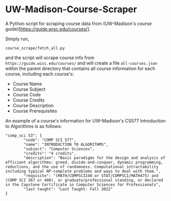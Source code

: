 # UW-Madison-Course-Scraper
A Python script for scraping course data from (UW-Madison's course guide)[https://guide.wisc.edu/courses/].

Simply run,

```{Python}
course_scrape/fetch_all.py
```

and the script will scrape course info from `https://guide.wisc.edu/courses/` and will create a file `all-courses.json` within the parent directory that contains all course information for each course, including each course's:
  - Course Name
  - Course Subject
  - Course Code
  - Course Credits
  - Course Description
  - Course Prerequisites

An example of a course's information for UW-Madison's CS577 Introduction to Algorithms is as follows:
```{JSON}
"comp_sci 53": {
        "code": "COMP SCI 577",
        "name": "INTRODUCTION TO ALGORITHMS",
        "subject": "Computer Sciences",
        "credits": "4 credits",
        "description": "Basic paradigms for the design and analysis of efficient algorithms: greed, divide-and-conquer, dynamic programming, reductions, and the use of randomness. Computational intractability including typical NP-complete problems and ways to deal with them.",
        "requisite": "(MATH/COMPSCI240 or STAT/COMPSCI/MATH475) and (COMP SCI 367 or 400), or graduate/professional standing, or declared in the Capstone Certificate in Computer Sciences for Professionals",
        "last taught": "Last Taught: Fall 2022"
}
```
